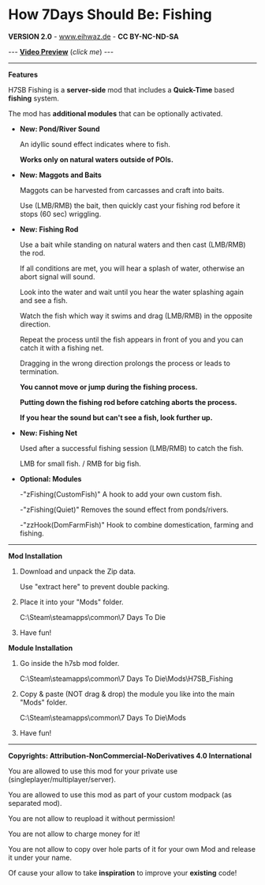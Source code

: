 # How 7Days Should Be: Fishing

**VERSION 2.0** - www.eihwaz.de - **CC BY-NC-ND-SA**

--- [**Video Preview**](https://www.youtube.com/watch?v=ut__sSTPLf8) (*click me*) ---

--- --- --- --- --- --- --- --- ---

**Features**

H7SB Fishing is a **server-side** mod that includes a **Quick-Time** based **fishing** system.

The mod has **additional modules** that can be optionally activated.

* **New: Pond/River Sound**

	An idyllic sound effect indicates where to fish.
	
	**Works only on natural waters outside of POIs.**

* **New: Maggots and Baits**

	Maggots can be harvested from carcasses and craft into baits.
	
	Use (LMB/RMB) the bait, then quickly cast your fishing rod before it stops (60 sec) wriggling. 

* **New: Fishing Rod**

	Use a bait while standing on natural waters and then cast (LMB/RMB) the rod.
	
	If all conditions are met, you will hear a splash of water, otherwise an abort signal will sound.
	
	Look into the water and wait until you hear the water splashing again and see a fish. 
	
	Watch the fish which way it swims and drag (LMB/RMB) in the opposite direction.
	
	Repeat the process until the fish appears in front of you and you can catch it with a fishing net.
	
	Dragging in the wrong direction prolongs the process or leads to termination.
	
	**You cannot move or jump during the fishing process.**
	
	**Putting down the fishing rod before catching aborts the process.**
	
	**If you hear the sound but can't see a fish, look further up.**

* **New: Fishing Net**

	Used after a successful fishing session (LMB/RMB) to catch the fish. 
	
	LMB for small fish.		/	RMB for big fish.

* **Optional: Modules**
	
	-"zFishing(CustomFish)" A hook to add your own custom fish.
	
	-"zFishing(Quiet)" Removes the sound effect from ponds/rivers.
	
	-"zzHook(DomFarmFish)" Hook to combine domestication, farming and fishing.

--- --- --- --- --- --- --- --- ---

**Mod Installation**

1. Download and unpack the Zip data.

	Use "extract here" to prevent double packing.

2. Place it into your "Mods" folder.

	C:\Steam\steamapps\common\7 Days To Die

3. Have fun!

**Module Installation**

1. Go inside the h7sb mod folder.

	C:\Steam\steamapps\common\7 Days To Die\Mods\H7SB_Fishing
	
2. Copy & paste (NOT drag & drop) the module you like into the main "Mods" folder.

	C:\Steam\steamapps\common\7 Days To Die\Mods

3. Have fun!

--- --- --- --- --- --- --- --- ---

**Copyrights: Attribution-NonCommercial-NoDerivatives 4.0 International**

You are allowed to use this mod for your private use (singleplayer/multiplayer/server).

You are allowed to use this mod as part of your custom modpack (as separated mod).

You are not allow to reupload it without permission!

You are not allow to charge money for it!

You are not allow to copy over hole parts of it for your own Mod and release it under your name.

Of cause your allow to take **inspiration** to improve your **existing** code!
